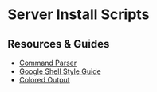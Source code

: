 # Server Install Scripts

## Resources & Guides

- [Command Parser](https://stackoverflow.com/questions/7069682/how-to-get-arguments-with-flags-in-bash/21128172)
- [Google Shell Style Guide](https://google.github.io/styleguide/shellguide.html)
- [Colored Output](https://stackoverflow.com/questions/5947742/how-to-change-the-output-color-of-echo-in-linux)
